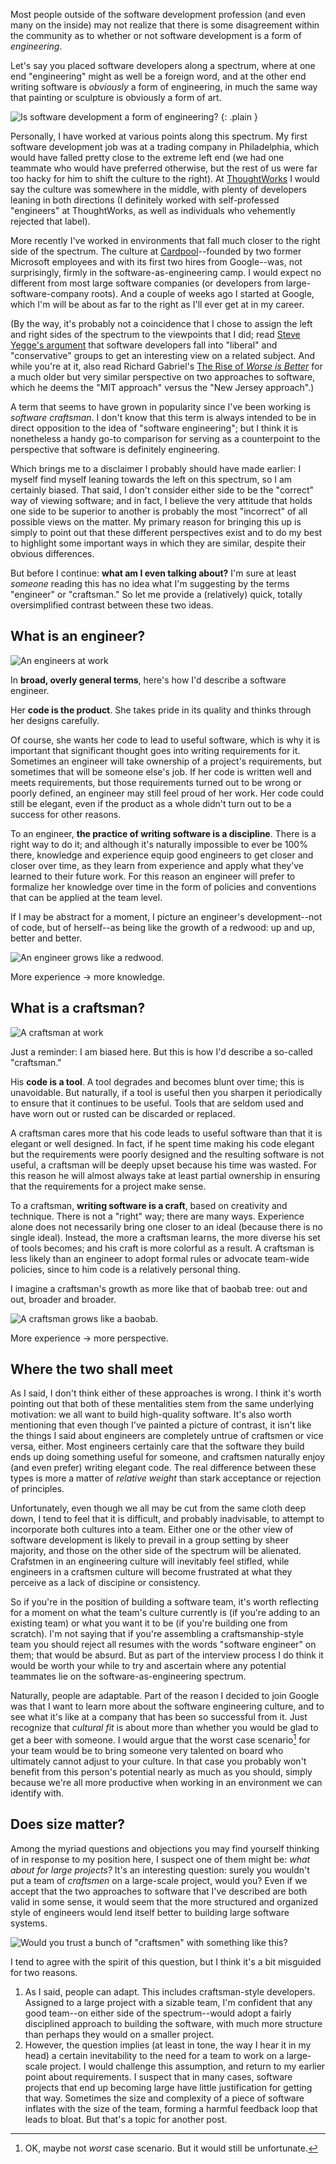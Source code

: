 Most people outside of the software development profession (and even many on the inside) may not realize that there is some disagreement within the community as to whether or not software development is a form of *engineering*.

Let's say you placed software developers along a spectrum, where at one end "engineering" might as well be a foreign word, and at the other end writing software is *obviously* a form of engineering, in much the same way that painting or sculpture is obviously a form of art.

![Is software development a form of engineering?](/images/engineering-spectrum.png)
{: .plain }

Personally, I have worked at various points along this spectrum. My first software development job was at a trading company in Philadelphia, which would have falled pretty close to the extreme left end (we had one teammate who would have preferred otherwise, but the rest of us were far too hacky for him to shift the culture to the right). At [ThoughtWorks](http://www.thoughtworks.com) I would say the culture was somewhere in the middle, with plenty of developers leaning in both directions (I definitely worked with self-professed "engineers" at ThoughtWorks, as well as individuals who vehemently rejected that label).

More recently I've worked in environments that fall much closer to the right side of the spectrum. The culture at [Cardpool](http://www.cardpool.com)--founded by two former Microsoft employees and with its first two hires from Google--was, not surprisingly, firmly in the software-as-engineering camp. I would expect no different from most large software companies (or developers from large-software-company roots). And a couple of weeks ago I started at Google, which I'm will be about as far to the right as I'll ever get at in my career.

(By the way, it's probably not a coincidence that I chose to assign the left and right sides of the spectrum to the viewpoints that I did; read [Steve Yegge's argument](https://plus.google.com/110981030061712822816/posts/KaSKeg4vQtz) that software developers fall into "liberal" and "conservative" groups to get an interesting view on a related subject. And while you're at it, also read Richard Gabriel's [The Rise of *Worse is Better*](http://www.dreamsongs.com/RiseOfWorseIsBetter.html) for a much older but very similar perspective on two approaches to software, which he deems the "MIT approach" versus the "New Jersey approach".)

A term that seems to have grown in popularity since I've been working is *software craftsman*. I don't know that this term is always intended to be in direct opposition to the idea of "software engineering"; but I think it is nonetheless a handy go-to comparison for serving as a counterpoint to the perspective that software is definitely engineering.

Which brings me to a disclaimer I probably should have made earlier: I myself find myself leaning towards the left on this spectrum, so I am certainly biased. That said, I don't consider either side to be the "correct" way of viewing software; and in fact, I believe the very attitude that holds one side to be superior to another is probably the most "incorrect" of all possible views on the matter. My primary reason for bringing this up is simply to point out that these different perspectives exist and to do my best to highlight some important ways in which they are similar, despite their obvious differences.

But before I continue: **what am I even talking about?** I'm sure at least *someone* reading this has no idea what I'm suggesting by the terms "engineer" or "craftsman." So let me provide a (relatively) quick, totally oversimplified contrast between these two ideas.

What is an engineer?
--------------------

![An engineers at work](/images/engineer-at-work.jpg)

In **broad, overly general terms**, here's how I'd describe a software engineer.

Her **code is the product**. She takes pride in its quality and thinks through her designs carefully.

Of course, she wants her code to lead to useful software, which is why it is important that significant thought goes into writing requirements for it. Sometimes an engineer will take ownership of a project's requirements, but sometimes that will be someone else's job. If her code is written well and meets requirements, but those requirements turned out to be wrong or poorly defined, an engineer may still feel proud of her work. Her code could still be elegant, even if the product as a whole didn't turn out to be a success for other reasons.

To an engineer, **the practice of writing software is a discipline**. There is a right way to do it; and although it's naturally impossible to ever be 100% there, knowledge and experience equip good engineers to get closer and closer over time, as they learn from experience and apply what they've learned to their future work. For this reason an engineer will prefer to formalize her knowledge over time in the form of policies and conventions that can be applied at the team level.

If I may be abstract for a moment, I picture an engineer's development--not of code, but of herself--as being like the growth of a redwood: up and up, better and better.

![An engineer grows like a redwood.](/images/redwood-tree.jpg)

More experience &rarr; more knowledge.

What is a craftsman?
--------------------

![A craftsman at work](/images/craftsman-at-work.jpg)

Just a reminder: I am biased here. But this is how I'd describe a so-called "craftsman."

His **code is a tool**. A tool degrades and becomes blunt over time; this is unavoidable. But naturally, if a tool is useful then you sharpen it periodically to ensure that it continues to be useful. Tools that are seldom used and have worn out or rusted can be discarded or replaced.

A craftsman cares more that his code leads to useful software than that it is elegant or well designed. In fact, if he spent time making his code elegant but the requirements were poorly designed and the resulting software is not useful, a craftsman will be deeply upset because his time was wasted. For this reason he will almost always take at least partial ownership in ensuring that the requirements for a project make sense.

To a craftsman, **writing software is a craft**, based on creativity and technique. There is not a "right" way; there are many ways. Experience alone does not necessarily bring one closer to an ideal (because there is no single ideal). Instead, the more a craftsman learns, the more diverse his set of tools becomes; and his craft is more colorful as a result. A craftsman is less likely than an engineer to adopt formal rules or advocate team-wide policies, since to him code is a relatively personal thing.

I imagine a craftsman's growth as more like that of baobab tree: out and out, broader and broader.

![A craftsman grows like a baobab.](/images/baobab-tree.jpg)

More experience &rarr; more perspective.

Where the two shall meet
------------------------

As I said, I don't think either of these approaches is wrong. I think it's worth pointing out that both of these mentalities stem from the same underlying motivation: we all want to build high-quality software. It's also worth mentioning that even though I've painted a picture of contrast, it isn't like the things I said about engineers are completely untrue of craftsmen or vice versa, either. Most engineers certainly care that the software they build ends up doing something useful for someone, and craftsmen naturally enjoy (and even prefer) writing elegant code. The real difference between these types is more a matter of *relative weight* than stark acceptance or rejection of principles.

Unfortunately, even though we all may be cut from the same cloth deep down, I tend to feel that it is difficult, and probably inadvisable, to attempt to incorporate both cultures into a team. Either one or the other view of software development is likely to prevail in a group setting by sheer majority, and those on the other side of the spectrum will be alienated. Crafstmen in an engineering culture will inevitably feel stifled, while engineers in a craftsmen culture will become frustrated at what they perceive as a lack of discipine or consistency.

So if you're in the position of building a software team, it's worth reflecting for a moment on what the team's culture currently is (if you're adding to an existing team) or what you want it to be (if you're building one from scratch). I'm not saying that if you're assembling a craftsmanship-style team you should reject all resumes with the words "software engineer" on them; that would be absurd. But as part of the interview process I do think it would be worth your while to try and ascertain where any potential teammates lie on the software-as-engineering spectrum.

Naturally, people are adaptable. Part of the reason I decided to join Google was that I want to learn more about the software engineering culture, and to see what it's like at a company that has been so successful from it. Just recognize that *cultural fit* is about more than whether you would be glad to get a beer with someone. I would argue that the worst case scenario[^maybe-not-worst-case] for your team would be to bring someone very talented on board who ultimately cannot adjust to your culture. In that case you probably won't benefit from this person's potential nearly as much as you should, simply because we're all more productive when working in an environment we can identify with.

Does size matter?
-----------------

Among the myriad questions and objections you may find yourself thinking of in response to my position here, I suspect one of them might be: *what about for large projects?* It's an interesting question: surely you wouldn't put a team of *craftsmen* on a large-scale project, would you? Even if we accept that the two approaches to software that I've described are both valid in some sense, it would seem that the more structured and organized style of engineers would lend itself better to building large software systems.

![Would you trust a bunch of "craftsmen" with something like *this*?](/images/bridge-under-construction.jpg)

I tend to agree with the spirit of this question, but I think it's a bit misguided for two reasons.

1. As I said, people can adapt. This includes craftsman-style developers. Assigned to a large project with a sizable team, I'm confident that any good team--on either side of the spectrum--would adopt a fairly disciplined approach to building the software, with much more structure than perhaps they would on a smaller project.
2. However, the question implies (at least in tone, the way I hear it in my head) a certain inevitability to the need for a team to work on a large-scale project. I would challenge this assumption, and return to my earlier point about requirements. I suspect that in many cases, software projects that end up becoming large have little justification for getting that way. Sometimes the size and complexity of a piece of software inflates with the size of the team, forming a harmful feedback loop that leads to bloat. But that's a topic for another post.

[^maybe-not-worst-case]: OK, maybe not *worst* case scenario. But it would still be unfortunate.